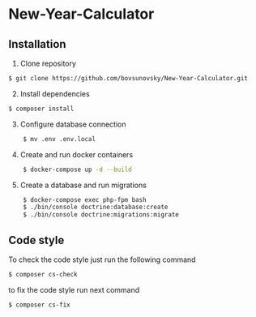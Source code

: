 # New-Year-Calculator

## Installation

1. Clone repository

```sh
$ git clone https://github.com/bovsunovsky/New-Year-Calculator.git
```
2. Install dependencies

```sh 
$ composer install
```
3. Configure database connection

```sh
    $ mv .env .env.local
```
   
4. Create and run docker containers

```sh
    $ docker-compose up -d --build
```
   
5. Create a database and run migrations

```sh
    $ docker-compose exec php-fpm bash
    $ ./bin/console doctrine:database:create
    $ ./bin/console doctrine:migrations:migrate
```   


## Code style


To check the code style just run the following command


```bash
$ composer cs-check
```


to fix the code style run next command

```bash
$ composer cs-fix

